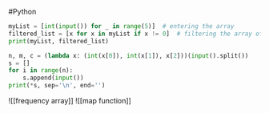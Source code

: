 #Python
```py
myList = [int(input()) for _ in range(5)]  # entering the array
filtered_list = [x for x in myList if x != 0]  # filtering the array of zeros
print(myList, filtered_list)
```

```py
n, m, c = (lambda x: (int(x[0]), int(x[1]), x[2]))(input().split())  
s = []  
for i in range(n):  
    s.append(input())  
print(*s, sep='\n', end='')
```

![[frequency array]]
![[map function]]
